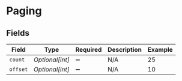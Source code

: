 # Paging


## Fields

| Field              | Type               | Required           | Description        | Example            |
| ------------------ | ------------------ | ------------------ | ------------------ | ------------------ |
| `count`            | *Optional[int]*    | :heavy_minus_sign: | N/A                | 25                 |
| `offset`           | *Optional[int]*    | :heavy_minus_sign: | N/A                | 10                 |